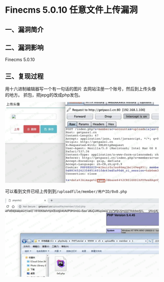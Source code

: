 Finecms 5.0.10 任意文件上传漏洞
===============================

一、漏洞简介
------------

二、漏洞影响
------------

Finecms 5.0.10

三、复现过程
------------

用十六进制编辑器写一个有一句话的图片
去网站注册一个账号，然后到上传头像的地方。 抓包，把jepg的改成php发包。

![](./.resource/Finecms5.0.10任意文件上传漏洞/media/rId24.png)

可以看到文件已经上传到到`/uploadfile/member/用户ID/0x0.php`

![](./.resource/Finecms5.0.10任意文件上传漏洞/media/rId25.png)
